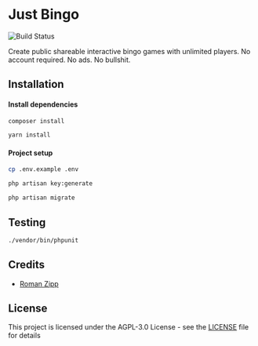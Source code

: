# Just Bingo

![Build Status](https://github.com/romanzipp/Bingo/workflows/Tests/badge.svg)

Create public shareable interactive bingo games with unlimited players. No account required. No ads. No bullshit.

## Installation

#### Install dependencies

```sh
composer install
```

```sh
yarn install
```

#### Project setup

```sh
cp .env.example .env
```

```sh
php artisan key:generate
```

```sh
php artisan migrate
```

## Testing

```sh
./vendor/bin/phpunit
```

## Credits

- [Roman Zipp](https://github.com/romanzipp)

## License

This project is licensed under the AGPL-3.0 License - see the [LICENSE](LICENSE) file for details
